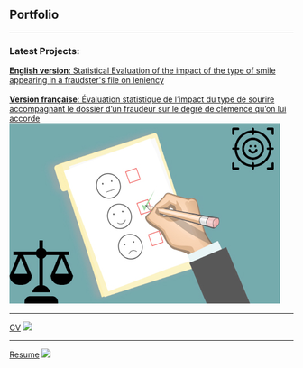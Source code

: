 ## Portfolio

---

### Latest Projects: 

[**English version**: Statistical Evaluation of the impact of the type of smile appearing in a fraudster's file on leniency](/project)
<br> <br>
[**Version française**: Évaluation statistique de l’impact du type de sourire accompagnant le dossier d’un fraudeur sur le degré de clémence qu’on lui accorde](/projectfr)
<img src="images/dummy_thumbnail2.jpg?raw=true"/>


---
[CV](/pdf/CV-Website-FR.pdf)
<img src="images/dummy_thumbnail.jpg?raw=true"/>

---
[Resume](/pdf/CV-Website-ENG.pdf)
<img src="images/dummy_thumbnail.jpg?raw=true"/>


